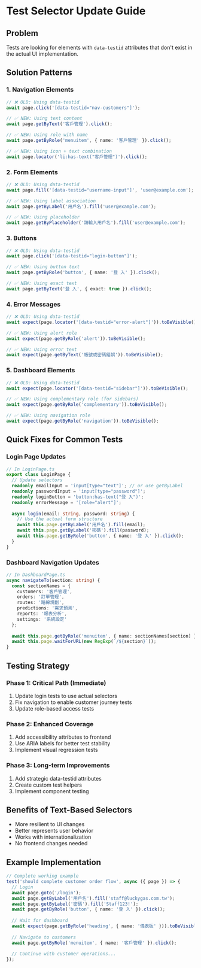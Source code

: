 # Test Selector Update Guide

## Problem
Tests are looking for elements with `data-testid` attributes that don't exist in the actual UI implementation.

## Solution Patterns

### 1. Navigation Elements
```typescript
// ❌ OLD: Using data-testid
await page.click('[data-testid="nav-customers"]');

// ✅ NEW: Using text content
await page.getByText('客戶管理').click();

// ✅ NEW: Using role with name
await page.getByRole('menuitem', { name: '客戶管理' }).click();

// ✅ NEW: Using icon + text combination
await page.locator('li:has-text("客戶管理")').click();
```

### 2. Form Elements
```typescript
// ❌ OLD: Using data-testid
await page.fill('[data-testid="username-input"]', 'user@example.com');

// ✅ NEW: Using label association
await page.getByLabel('用戶名').fill('user@example.com');

// ✅ NEW: Using placeholder
await page.getByPlaceholder('請輸入用戶名').fill('user@example.com');
```

### 3. Buttons
```typescript
// ❌ OLD: Using data-testid
await page.click('[data-testid="login-button"]');

// ✅ NEW: Using button text
await page.getByRole('button', { name: '登 入' }).click();

// ✅ NEW: Using exact text
await page.getByText('登 入', { exact: true }).click();
```

### 4. Error Messages
```typescript
// ❌ OLD: Using data-testid
await expect(page.locator('[data-testid="error-alert"]')).toBeVisible();

// ✅ NEW: Using alert role
await expect(page.getByRole('alert')).toBeVisible();

// ✅ NEW: Using error text
await expect(page.getByText('帳號或密碼錯誤')).toBeVisible();
```

### 5. Dashboard Elements
```typescript
// ❌ OLD: Using data-testid
await expect(page.locator('[data-testid="sidebar"]')).toBeVisible();

// ✅ NEW: Using complementary role (for sidebars)
await expect(page.getByRole('complementary')).toBeVisible();

// ✅ NEW: Using navigation role
await expect(page.getByRole('navigation')).toBeVisible();
```

## Quick Fixes for Common Tests

### Login Page Updates
```typescript
// In LoginPage.ts
export class LoginPage {
  // Update selectors
  readonly emailInput = 'input[type="text"]'; // or use getByLabel
  readonly passwordInput = 'input[type="password"]';
  readonly loginButton = 'button:has-text("登 入")';
  readonly errorMessage = '[role="alert"]';
  
  async login(email: string, password: string) {
    // Use the actual form structure
    await this.page.getByLabel('用戶名').fill(email);
    await this.page.getByLabel('密碼').fill(password);
    await this.page.getByRole('button', { name: '登 入' }).click();
  }
}
```

### Dashboard Navigation Updates
```typescript
// In DashboardPage.ts
async navigateTo(section: string) {
  const sectionNames = {
    customers: '客戶管理',
    orders: '訂單管理',
    routes: '路線規劃',
    predictions: '需求預測',
    reports: '報表分析',
    settings: '系統設定'
  };
  
  await this.page.getByRole('menuitem', { name: sectionNames[section] }).click();
  await this.page.waitForURL(new RegExp(`/${section}`));
}
```

## Testing Strategy

### Phase 1: Critical Path (Immediate)
1. Update login tests to use actual selectors
2. Fix navigation to enable customer journey tests
3. Update role-based access tests

### Phase 2: Enhanced Coverage
1. Add accessibility attributes to frontend
2. Use ARIA labels for better test stability
3. Implement visual regression tests

### Phase 3: Long-term Improvements
1. Add strategic data-testid attributes
2. Create custom test helpers
3. Implement component testing

## Benefits of Text-Based Selectors
- More resilient to UI changes
- Better represents user behavior
- Works with internationalization
- No frontend changes needed

## Example Implementation
```typescript
// Complete working example
test('should complete customer order flow', async ({ page }) => {
  // Login
  await page.goto('/login');
  await page.getByLabel('用戶名').fill('staff@luckygas.com.tw');
  await page.getByLabel('密碼').fill('Staff123!');
  await page.getByRole('button', { name: '登 入' }).click();
  
  // Wait for dashboard
  await expect(page.getByRole('heading', { name: '儀表板' })).toBeVisible();
  
  // Navigate to customers
  await page.getByRole('menuitem', { name: '客戶管理' }).click();
  
  // Continue with customer operations...
});
```